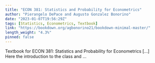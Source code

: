 ```yaml
---
title: "ECON 381: Statistics and Probability for Econometrics"
author: "Pierangelo DePace and Augusto Gonzalez Bonorino"
date: "2023-01-07T19:56:29Z"
tags: [Statistics, Econometrics, Textbook]
link: "https://bookdown.org/agbonorino21/bookdown-minimal-master/"
length_weight: "4.3%"
pinned: false
---
```


Textbook for ECON 381: Statistics and Probability for Econometrics [...] Here the introduction to the class and ...
